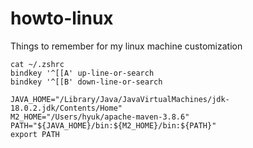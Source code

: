 # howto-linux
Things to remember for my linux machine customization


```
cat ~/.zshrc
bindkey '^[[A' up-line-or-search
bindkey '^[[B' down-line-or-search

JAVA_HOME="/Library/Java/JavaVirtualMachines/jdk-18.0.2.jdk/Contents/Home"
M2_HOME="/Users/hyuk/apache-maven-3.8.6"
PATH="${JAVA_HOME}/bin:${M2_HOME}/bin:${PATH}"
export PATH

```
